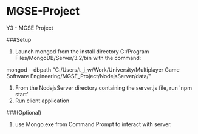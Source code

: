 # MGSE-Project
Y3 - MGSE Project

###Setup
1. Launch mongod from the install directory C:/Program Files/MongoDB/Server/3.2/bin with the command:

mongod --dbpath "C:/Users/t_j_w/Work/University/Multiplayer Game Software Engineering/MGSE_Project/NodejsServer/data/"

1. From the NodejsServer directory containing the server.js file, run 'npm start'
1. Run client application

###(Optional)
1. use Mongo.exe from Command Prompt to interact with server.

